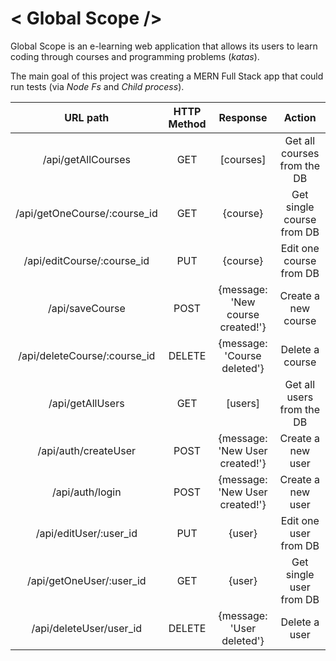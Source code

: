# < Global Scope />

Global Scope is an e-learning web application that allows its users to learn coding through courses and programming problems (*katas*).

The main goal of this project was creating a MERN Full Stack app that could run tests (via *Node Fs* and *Child process*).

| URL path                    | HTTP Method       | Response                          | Action                        |
| :--------------------------:|:-----------------:| :--------------------------------:| :----------------------------:|
| /api/getAllCourses          | GET               | [courses]                         | Get all courses from the DB   |
| /api/getOneCourse/:course_id| GET               | {course}                          | Get single course from DB     |
| /api/editCourse/:course_id  | PUT               | {course}                          | Edit one course from DB       | 
| /api/saveCourse             | POST              | {message: 'New course created!'}  | Create a new course           |
| /api/deleteCourse/:course_id| DELETE            | {message: 'Course deleted'}       | Delete a course               |
| /api/getAllUsers            | GET               | [users]                           | Get all users from the DB     |
| /api/auth/createUser        | POST              | {message: 'New User created!'}    | Create a new user             |
| /api/auth/login             | POST              | {message: 'New User created!'}    | Create a new user             |
| /api/editUser/:user_id      | PUT               | {user}                            | Edit one user from DB         |
| /api/getOneUser/:user_id    | GET               | {user}                            | Get single user from DB       |
| /api/deleteUser/user_id     | DELETE            | {message: 'User deleted'}         | Delete a user                 |